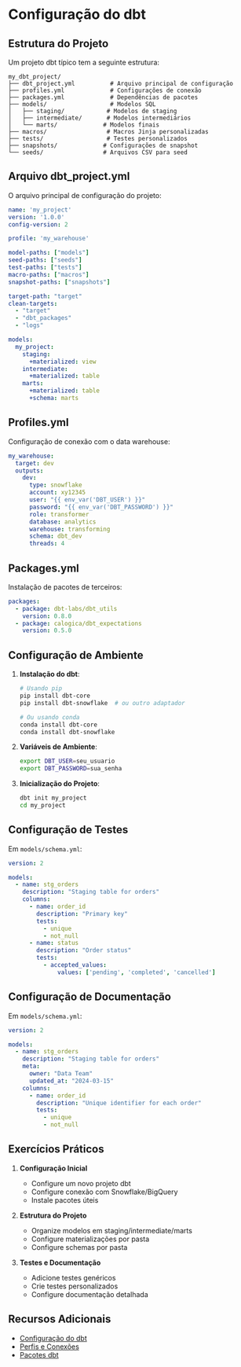 # Configuração do dbt

## Estrutura do Projeto

Um projeto dbt típico tem a seguinte estrutura:

```plaintext
my_dbt_project/
├── dbt_project.yml          # Arquivo principal de configuração
├── profiles.yml             # Configurações de conexão
├── packages.yml             # Dependências de pacotes
├── models/                  # Modelos SQL
│   ├── staging/            # Modelos de staging
│   ├── intermediate/       # Modelos intermediários
│   └── marts/             # Modelos finais
├── macros/                 # Macros Jinja personalizadas
├── tests/                  # Testes personalizados
├── snapshots/             # Configurações de snapshot
└── seeds/                 # Arquivos CSV para seed
```

## Arquivo dbt_project.yml

O arquivo principal de configuração do projeto:

```yaml
name: 'my_project'
version: '1.0.0'
config-version: 2

profile: 'my_warehouse'

model-paths: ["models"]
seed-paths: ["seeds"]
test-paths: ["tests"]
macro-paths: ["macros"]
snapshot-paths: ["snapshots"]

target-path: "target"
clean-targets:
  - "target"
  - "dbt_packages"
  - "logs"

models:
  my_project:
    staging:
      +materialized: view
    intermediate:
      +materialized: table
    marts:
      +materialized: table
      +schema: marts
```

## Profiles.yml

Configuração de conexão com o data warehouse:

```yaml
my_warehouse:
  target: dev
  outputs:
    dev:
      type: snowflake
      account: xy12345
      user: "{{ env_var('DBT_USER') }}"
      password: "{{ env_var('DBT_PASSWORD') }}"
      role: transformer
      database: analytics
      warehouse: transforming
      schema: dbt_dev
      threads: 4
```

## Packages.yml

Instalação de pacotes de terceiros:

```yaml
packages:
  - package: dbt-labs/dbt_utils
    version: 0.8.0
  - package: calogica/dbt_expectations
    version: 0.5.0
```

## Configuração de Ambiente

1. **Instalação do dbt**:
   ```bash
   # Usando pip
   pip install dbt-core
   pip install dbt-snowflake  # ou outro adaptador
   
   # Ou usando conda
   conda install dbt-core
   conda install dbt-snowflake
   ```

2. **Variáveis de Ambiente**:
   ```bash
   export DBT_USER=seu_usuario
   export DBT_PASSWORD=sua_senha
   ```

3. **Inicialização do Projeto**:
   ```bash
   dbt init my_project
   cd my_project
   ```

## Configuração de Testes

Em `models/schema.yml`:

```yaml
version: 2

models:
  - name: stg_orders
    description: "Staging table for orders"
    columns:
      - name: order_id
        description: "Primary key"
        tests:
          - unique
          - not_null
      - name: status
        description: "Order status"
        tests:
          - accepted_values:
              values: ['pending', 'completed', 'cancelled']
```

## Configuração de Documentação

Em `models/schema.yml`:

```yaml
version: 2

models:
  - name: stg_orders
    description: "Staging table for orders"
    meta:
      owner: "Data Team"
      updated_at: "2024-03-15"
    columns:
      - name: order_id
        description: "Unique identifier for each order"
        tests:
          - unique
          - not_null
```

## Exercícios Práticos

1. **Configuração Inicial**
   - Configure um novo projeto dbt
   - Configure conexão com Snowflake/BigQuery
   - Instale pacotes úteis

2. **Estrutura do Projeto**
   - Organize modelos em staging/intermediate/marts
   - Configure materializações por pasta
   - Configure schemas por pasta

3. **Testes e Documentação**
   - Adicione testes genéricos
   - Crie testes personalizados
   - Configure documentação detalhada

## Recursos Adicionais

- [Configuração do dbt](https://docs.getdbt.com/reference/project-configs/about-your-project)
- [Perfis e Conexões](https://docs.getdbt.com/docs/core/connection-profiles)
- [Pacotes dbt](https://hub.getdbt.com/) 